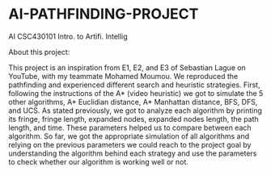 # AI-PATHFINDING-PROJECT

AI
CSC430101 Intro. to Artifi. Intellig

About this project:

This project is an inspiration from E1, E2, and E3 of Sebastian Lague on YouTube, with my teammate Mohamed Moumou.
We reproduced the pathfinding and experienced different search and 
heuristic strategies. First, following the instructions of the A* (video heuristic) we got to 
simulate the 5 other algorithms, A* Euclidian distance, A* Manhattan distance, BFS, DFS, 
and UCS. As stated previously, we got to analyze each algorithm by printing its fringe, fringe 
length, expanded nodes, expanded nodes length, the path length, and time. These parameters 
helped us to compare between each algorithm. So far, we got the appropriate simulation of all 
algorithms and relying on the previous parameters we could reach to the project goal by 
understanding the algorithm behind each strategy and use the parameters to check whether 
our algorithm is working well or not.
